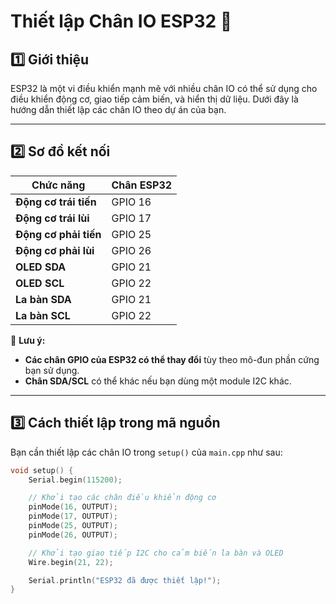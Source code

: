 # Thiết lập Chân IO ESP32 🚀

## 1️⃣ Giới thiệu
ESP32 là một vi điều khiển mạnh mẽ với nhiều chân IO có thể sử dụng cho điều khiển động cơ, giao tiếp cảm biến, và hiển thị dữ liệu. Dưới đây là hướng dẫn thiết lập các chân IO theo dự án của bạn.

---

## 2️⃣ Sơ đồ kết nối
| Chức năng          | Chân ESP32 |
|--------------------|-----------|
| **Động cơ trái tiến**  | GPIO 16 |
| **Động cơ trái lùi**   | GPIO 17 |
| **Động cơ phải tiến**  | GPIO 25 |
| **Động cơ phải lùi**   | GPIO 26 |
| **OLED SDA**      | GPIO 21 |
| **OLED SCL**      | GPIO 22 |
| **La bàn SDA**    | GPIO 21 |
| **La bàn SCL**    | GPIO 22 |

📝 **Lưu ý:**  
- **Các chân GPIO của ESP32 có thể thay đổi** tùy theo mô-đun phần cứng bạn sử dụng.  
- **Chân SDA/SCL** có thể khác nếu bạn dùng một module I2C khác.

---

## 3️⃣ Cách thiết lập trong mã nguồn
Bạn cần thiết lập các chân IO trong `setup()` của `main.cpp` như sau:

```cpp
void setup() {
    Serial.begin(115200);

    // Khởi tạo các chân điều khiển động cơ
    pinMode(16, OUTPUT);
    pinMode(17, OUTPUT);
    pinMode(25, OUTPUT);
    pinMode(26, OUTPUT);

    // Khởi tạo giao tiếp I2C cho cảm biến la bàn và OLED
    Wire.begin(21, 22);

    Serial.println("ESP32 đã được thiết lập!");
}
